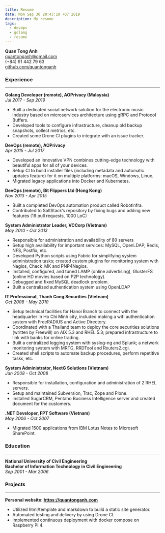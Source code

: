 ```yaml
---
title: Resume
date: Mon Sep 30 20:43:10 +07 2019
description: My resume
tags:
  - devops
  - golang
  - resume
---
```

**Quan Tong Anh**\
quantonganh@gmail.com\
(+84) 91 442 79 63\
[github.com/quantonganh](https://github.com/quantonganh)

### Experience  

***

**Golang Developer (remote), AOPrivacy (Malaysia)**\
*Jul 2017 - Sep 2019*

- Built a dedicated social network solution for the electronic music industry based on microservices architecture using gRPC and Protocol Buffers.
- Developed tools to configure infrastructure, cleanup old backup snapshots, collect metrics, etc.
- Created some Drone CI plugins to integrate with an issue tracker.

**DevOps (remote), AOPrivacy**\
*Apr 2015 - Jul 2017*

- Developed an innovative VPN combines cutting-edge technology with beautiful apps for all of your devices.
- Setup CI to build installer files (including metadata and automatic updates feature) for it on multiple platforms: macOS, Windows, Linux.
- Migrated legacy applications into Docker and Kubernetes.

**DevOps (remote), Bit Flippers Ltd (Hong Kong)**\
*Nov 2013 - Apr 2015*

 - Built a completed DevOps automation product called Robotinfra.
 - Contributed to SaltStack’s repository by fixing bugs and adding new features (16 pull requests, 1000 LoC)

**System Administrator Leader, VCCorp (Vietnam)**\
*May 2010 - Oct 2013*

- Responsible for administration and availability of 80 servers
- Setup high availability for important services: MySQL, OpenLDAP, Redis, NFS, Postfix, etc.
- Developed Python scripts using Fabric for simplifying system administration tasks; created custom plugins for monitoring system with Nagios, Check_MK and PNP4Nagios.
- Installed, configured, and tuned LAMP (online advertising), GlusterFS (online HD movies based on P2P technology).
- Debugged and fixed MySQL deadlock problem.
- Built a centralized authentication system using OpenLDAP
	
**IT Professional, Thanh Cong Securities (Vietnam)**\
*Oct 2008 - May 2010*

- Setup technical facilities for Hanoi Branch to connect with the headquarter in Ho Chi Minh city, included making a wifi authentication system with FreeRADIUS and Active Directory.
- Coordinated with a Thailand team to deploy the core securities solutions (written by Freewill) on AIX 5.3 and RHEL 5.3; prepared infrastructure to link with banks for online trading.
- Built a centralized logging system with syslog-ng and Splunk; a network monitoring system with MRTG, RRDTool and Routers2.cgi.
- Created shell scripts to automate backup procedures, perform repetitive tasks, etc.

**System Administrator, NextG Solutions (Vietnam)**\
*Jan 2008 - Oct 2008*

- Responsible for installation, configuration and administration of 2 RHEL servers.
- Setup and maintained Subversion, Trac, Zope and Plone.
- Installed SugarCRM, Pentaho Business Intelligence server and created document for the customers.

**.NET Developer, FPT Software (Vietnam)**\
*May 2006 - Oct 2007*

- Migrated 1500 applications from IBM Lotus Notes to Microsoft SharePoint.

### Education

***

**National University of Civil Engineering**\
**Bachelor of Information Technology in Civil Engineering**\
*Sep 2001 - Mar 2006*

### Projects

***

**Personal website: https://quantonganh.com**

- Utilized html/template and markdown to build a static site generator.
- Automated testing and delivery by using Drone CI.
- Implemented continuous deployment with docker compose on Raspberry Pi 4.
